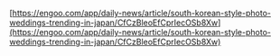 [https://engoo.com/app/daily-news/article/south-korean-style-photo-weddings-trending-in-japan/CfCzBleoEfCprIecOSb8Xw](https://engoo.com/app/daily-news/article/south-korean-style-photo-weddings-trending-in-japan/CfCzBleoEfCprIecOSb8Xw)
